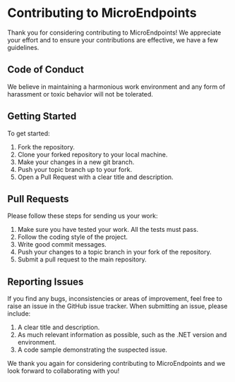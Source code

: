 # Contributing to MicroEndpoints

Thank you for considering contributing to MicroEndpoints! We appreciate your effort and to ensure your contributions are effective, we have a few guidelines.

## Code of Conduct

We believe in maintaining a harmonious work environment and any form of harassment or toxic behavior will not be tolerated.

## Getting Started

To get started:

1. Fork the repository.
2. Clone your forked repository to your local machine.
3. Make your changes in a new git branch.
4. Push your topic branch up to your fork.
5. Open a Pull Request with a clear title and description.

## Pull Requests

Please follow these steps for sending us your work:

1. Make sure you have tested your work. All the tests must pass.
2. Follow the coding style of the project.
3. Write good commit messages.
4. Push your changes to a topic branch in your fork of the repository.
5. Submit a pull request to the main repository.

## Reporting Issues

If you find any bugs, inconsistencies or areas of improvement, feel free to raise an issue in the GitHub issue tracker. When submitting an issue, please include:

1. A clear title and description.
2. As much relevant information as possible, such as the .NET version and environment.
3. A code sample demonstrating the suspected issue.

We thank you again for considering contributing to MicroEndpoints and we look forward to collaborating with you!
